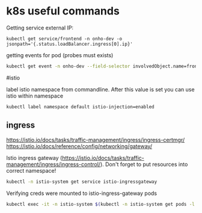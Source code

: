# k8s useful commands

Getting service external IP:
```
kubectl get service/frontend -n onho-dev -o jsonpath='{.status.loadBalancer.ingress[0].ip}'
```


getting events for pod (probes must exists)
```bash
kubectl get event -n onho-dev --field-selector involvedObject.name=frontend-57dbc9d845-tv4kg
```



#istio

label istio namespace from commandline. After this value is set you can use istio within namespace
```
kubectl label namespace default istio-injection=enabled
```

## ingress 
https://istio.io/docs/tasks/traffic-management/ingress/ingress-certmgr/
https://istio.io/docs/reference/config/networking/gateway/


Istio ingress gateway (https://istio.io/docs/tasks/traffic-management/ingress/ingress-control/). Don't forget to put resources into correct namespace! 
```bash
kubectl -n istio-system get service istio-ingressgateway
```

Verifying creds were mounted to istio-ingress-gateway pods
```bash
kubectl exec -it -n istio-system $(kubectl -n istio-system get pods -l istio=ingressgateway -o jsonpath='{.items[0].metadata.name}') -- ls -al /etc/istio/ingressgateway-certs
```
